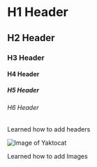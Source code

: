 # H1 Header
## H2 Header
### H3 Header
#### H4 Header
##### H5 Header
###### H6 Header

Learned how to add headers

![Image of Yaktocat](https://octodex.github.com/images/yaktocat.png)

Learned how to add Images
